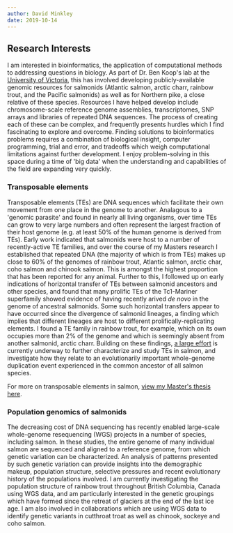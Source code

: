 ```yaml
---
author: David Minkley
date: 2019-10-14
---
```

<div class="a-lot-of-text">

## Research Interests

I am interested in bioinformatics, the application of computational methods to addressing questions in biology.  As part of Dr. Ben Koop's lab at the [University of Victoria](https://https://www.uvic.ca/), this has involved developing publicly-available genomic resources for salmonids (Atlantic salmon, arctic charr, rainbow trout, and the Pacific salmonids) as well as for Northern pike, a close relative of these species.  Resources I have helped develop include chromosome-scale reference genome assemblies, transcriptomes, SNP arrays and libraries of repeated DNA sequences.  The process of creating each of these can be complex, and frequently presents hurdles which I find fascinating to explore and overcome.  Finding solutions to bioinformatics problems requires a combination of biological insight, computer programming, trial and error, and tradeoffs which weigh computational limitations against further development.  I enjoy problem-solving in this space during a time of 'big data' when the understanding and capabilities of the field are expanding very quickly.

### Transposable elements

Transposable elements (TEs) are DNA sequences which facilitate their own movement from one place in the genome to another.  Analagous to a 'genomic parasite' and found in nearly all living organisms, over time TEs can grow to very large numbers and often represent the largest fraction of their host genome (e.g. at least 50% of the human genome is derived from TEs).  Early work indicated that salmonids were host to a number of recently-active TE families, and over the course of my Masters research I established that repeated DNA (the majority of which is from TEs) makes up close to 60% of the genomes of rainbow trout, Atlantic salmon, arctic char, coho salmon and chinook salmon.  This is amongst the highest proportion that has been reported for any animal.  Further to this, I followed up on early indications of horizontal transfer of TEs between salmonid ancestors and other species, and found that many prolific TEs of the Tc1-Mariner superfamily showed evidence of having recently arived *de novo* in the genome of ancestral salmonids.  Some such horizontal transfers appear to have occurred since the divergence of salmonid lineages, a finding which implies that different lineages are host to different prolifically-replicating elements.  I found a TE family in rainbow trout, for example, which on its own occupies more than 2% of the genome and which is seemingly absent from another salmonid, arctic charr.  Building on these findings, [a large effort](https://cigene.no/uncategorized/transpose/) is currently underway to further characterize and study TEs in salmon, and investigate how they relate to an evolutionarily important whole-genome duplication event experienced in the common ancestor of all salmon species.

For more on transposable elements in salmon, [view my Master's thesis here](http://dspace.library.uvic.ca/handle/1828/9287).

### Population genomics of salmonids

The decreasing cost of DNA sequencing has recently enabled large-scale whole-genome resequencing (WGS) projects in a number of species, including salmon.  In these studies, the entire genome of many individual salmon are sequenced and aligned to a reference genome, from which genetic variation can be characterized.  An analysis of patterns presented by such genetic variation can provide insights into the demographic makeup, population structure, selective pressures and recent evolutionary history of the populations involved.  I am currently investigating the population structure of rainbow trout throughout British Columbia, Canada using WGS data, and am particularly interested in the genetic groupings which have formed since the retreat of glaciers at the end of the last ice age.  I am also involved in collaborations which are using WGS data to identify genetic variants in cutthroat troat as well as chinook, sockeye and coho salmon.

</div>
